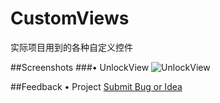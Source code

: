 # CustomViews 
实际项目用到的各种自定义控件

##Screenshots
###• UnlockView
![UnlockView](https://github.com/DesignQu/CustomViews/blob/master/ImageFolder/UnlockView.gif "UnlockView")


##Feedback
•  Project  [Submit Bug or Idea](https://github.com/DesignQu/CustomViews/issues)  
